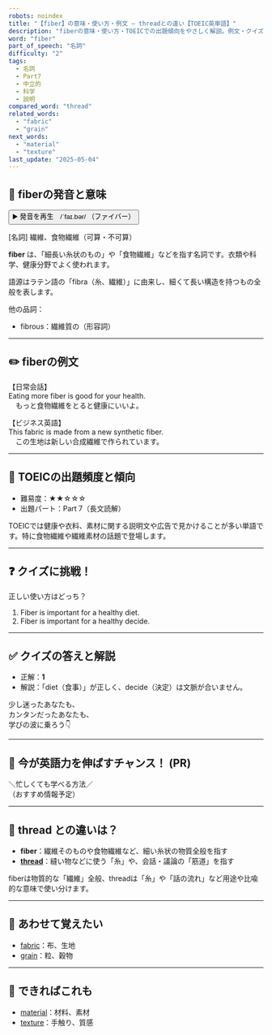 ```yaml
---
robots: noindex
title: "【fiber】の意味・使い方・例文 ― threadとの違い【TOEIC英単語】"
description: "fiberの意味・使い方・TOEICでの出題傾向をやさしく解説。例文・クイズ付きでthreadとの違いもわかりやすく学べます。"
word: "fiber"
part_of_speech: "名詞"
difficulty: "2"
tags:
  - 名詞
  - Part7
  - 中立的
  - 科学
  - 説明
compared_word: "thread"
related_words:
  - "fabric"
  - "grain"
next_words:
  - "material"
  - "texture"
last_update: "2025-05-04"
---
```


## 🔰 fiberの発音と意味

<button class="play-audio" onclick="playTTS('fiber')">
  <span class="play-audio-main">
    ▶️ 発音を再生　/ˈfaɪ.bər/
  </span>
  <span class="play-audio-sub">
    （ファイバー）
  </span>
</button>

[名詞] 繊維、食物繊維（可算・不可算）

**fiber** は、「細長い糸状のもの」や「食物繊維」などを指す名詞です。衣類や科学、健康分野でよく使われます。

語源はラテン語の「fibra（糸、繊維）」に由来し、細くて長い構造を持つもの全般を表します。

他の品詞：  
- fibrous：繊維質の（形容詞）

---

## ✏️ fiberの例文

【日常会話】  
Eating more fiber is good for your health.  
　もっと食物繊維をとると健康にいいよ。

【ビジネス英語】  
This fabric is made from a new synthetic fiber.  
　この生地は新しい合成繊維で作られています。

---

## 🎯 TOEICの出題頻度と傾向

- 難易度：★★☆☆☆
- 出題パート：Part 7（長文読解）

TOEICでは健康や衣料、素材に関する説明文や広告で見かけることが多い単語です。特に食物繊維や繊維素材の話題で登場します。

---

## ❓ クイズに挑戦！

正しい使い方はどっち？

1. Fiber is important for a healthy diet.  
2. Fiber is important for a healthy decide.

---

## ✅ クイズの答えと解説

- 正解：**1**
- 解説：「diet（食事）」が正しく、decide（決定）は文脈が合いません。

少し迷ったあなたも、  
カンタンだったあなたも、  
学びの波に乗ろう👇️

---

## 🚀 今が英語力を伸ばすチャンス！ (PR)

<div class="info-center">
＼忙しくても学べる方法／<br>  
（おすすめ情報予定）
</div>

---

## 🤔  thread との違いは？

- **fiber**：繊維そのものや食物繊維など、細い糸状の物質全般を指す
- **[thread](/thread)**：縫い物などに使う「糸」や、会話・議論の「筋道」を指す

fiberは物質的な「繊維」全般、threadは「糸」や「話の流れ」など用途や比喩的な意味で使い分けます。

---

## 🧩 あわせて覚えたい

- [fabric](/fabric)：布、生地
- [grain](/grain)：粒、穀物

---

## 📖 できればこれも

- [material](/material)：材料、素材
- [texture](/texture)：手触り、質感

<!-- cvid: aid01_bid30 -->

